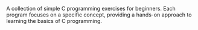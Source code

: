 
A collection of simple C programming exercises for beginners. Each program focuses on a specific concept, providing a hands-on approach to learning the basics of C programming.
